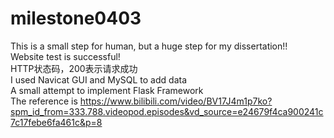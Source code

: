 
# milestone0403
This is a small step for human, but a huge step for my dissertation!!<br>
Website test is successful! <br>
HTTP状态码，200表示请求成功<br>
I used Navicat GUI and MySQL to add data<br>
A small attempt to implement Flask Framework<br>
The reference is https://www.bilibili.com/video/BV17J4m1p7ko?spm_id_from=333.788.videopod.episodes&vd_source=e24679f4ca900241c7c17febe6fa461c&p=8
